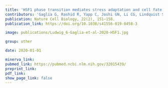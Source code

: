 ```yaml
---
title: 'HSF1 phase transition mediates stress adaptation and cell fate decisions.'
contributors: 'Gaglia G, Rashid R, Yapp C, Joshi GN, Li CG, Lindquist SL, Sarosiek KA, Whitesell L, Sorger PK, Santagata S. (2020).'
publication: Nature Cell Biology, 22(2), 151–158.
publication_link: https://doi.org/10.1038/s41556-019-0458-3

image: publications/Ludwig_6-Gaglia-et-al-2020-HSF1.jpg

group: other

date: 2020-01-01

minerva_link:
pubmed_link: https://pubmed.ncbi.nlm.nih.gov/32015439/
preprint_link:
pdf_link:
show_page_link: false
---
```

